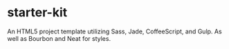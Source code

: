 # starter-kit
An HTML5 project template utilizing Sass, Jade, CoffeeScript, and Gulp. As well as Bourbon and Neat for styles.
